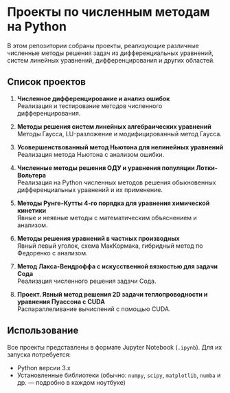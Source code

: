 # Проекты по численным методам на Python

В этом репозитории собраны проекты, реализующие различные численные методы решения задач из дифференциальных уравнений, систем линейных уравнений, дифференцирования и других областей.

## Список проектов

1. **Численное дифференцирование и анализ ошибок**  
   Реализация и тестирование методов численного дифференцирования.

2. **Методы решения систем линейных алгебраических уравнений**  
   Методы Гаусса, LU-разложение и модифицированный метод Гаусса.

3. **Усовершенствованный метод Ньютона для нелинейных уравнений**  
   Реализация метода Ньютона с анализом ошибки.

4. **Численные методы решения ОДУ и уравнения популяции Лотки-Вольтера**  
   Реализация на Python численных методов решения обыкновенных дифференциальных уравнений и их применение.

5. **Методы Рунге-Кутты 4-го порядка для уравнения химической кинетики**  
   Явные и неявные методы с математическим объяснением и анализом.

6. **Методы решения уравнений в частных производных**  
   Явный левый уголок, схема МакКормака, гибридный метод по Федоренко с анализом.

7. **Метод Лакса-Вендроффа с искусственной вязкостью для задачи Сода**  
   Реализация численного решения задачи Сода.

8. **Проект. Явный метод решения 2D задачи теплопроводности и уравнения Пуассона с CUDA**  
   Распараллеливание вычислений с помощью CUDA.

## Использование

Все проекты представлены в формате Jupyter Notebook (`.ipynb`). Для их запуска потребуется:

- Python версии 3.x  
- Установленные библиотеки (обычно: `numpy`, `scipy`, `matplotlib`, `numba` и др. — подробно в каждом ноутбуке)
